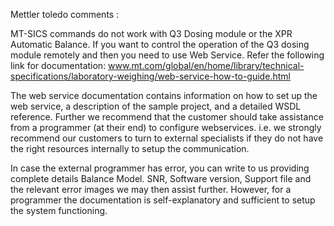 
Mettler toledo comments :

MT-SICS commands do not work with Q3 Dosing module or the XPR Automatic Balance. If you want to control the operation of the Q3 dosing module remotely and then you need to use Web Service. Refer the following link for documentation:
www.mt.com/global/en/home/library/technical-specifications/laboratory-weighing/web-service-how-to-guide.html 

The web service documentation contains information on how to set up the web service, a description of the sample project, and a detailed WSDL reference. Further we recommend that the customer should take assistance from a programmer (at their end) to configure webservices. i.e. we strongly recommend our customers to turn to external specialists if they do not have the right resources internally to setup the communication.

In case the external programmer has error, you can write to us providing complete details Balance Model. SNR, Software version, Support file and the relevant error images we may then assist further. However, for a programmer the documentation is self-explanatory and sufficient to setup the system functioning.
